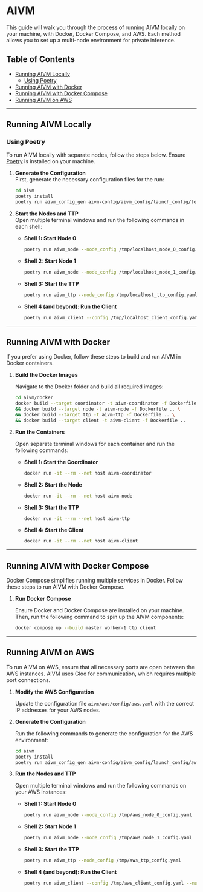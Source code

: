 # AIVM

This guide will walk you through the process of running AIVM locally on your machine, with Docker, Docker Compose, and AWS. Each method allows you to set up a multi-node environment for private inference.

## Table of Contents

- [Running AIVM Locally](#running-aivm-locally)
  - [Using Poetry](#using-poetry)
- [Running AIVM with Docker](#running-aivm-with-docker)
- [Running AIVM with Docker Compose](#running-aivm-with-docker-compose)
- [Running AIVM on AWS](#running-aivm-on-aws)

---

## Running AIVM Locally

### Using Poetry

To run AIVM locally with separate nodes, follow the steps below. Ensure [Poetry](https://python-poetry.org/) is installed on your machine.

1. **Generate the Configuration**  
   First, generate the necessary configuration files for the run:

   ```bash
   cd aivm
   poetry install
   poetry run aivm_config_gen aivm-config/aivm_config/launch_config/localhost.yaml --prefix localhost --output_dir /tmp/
   ```

2. **Start the Nodes and TTP**  
   Open multiple terminal windows and run the following commands in each shell:

   - **Shell 1: Start Node 0**

     ```bash
     poetry run aivm_node --node_config /tmp/localhost_node_0_config.yaml
     ```

   - **Shell 2: Start Node 1**

     ```bash
     poetry run aivm_node --node_config /tmp/localhost_node_1_config.yaml
     ```

   - **Shell 3: Start the TTP**

     ```bash
     poetry run aivm_ttp --node_config /tmp/localhost_ttp_config.yaml
     ```

   - **Shell 4 (and beyond): Run the Client**

     ```bash
     poetry run aivm_client --config /tmp/localhost_client_config.yaml --num_requests 2
     ```

---

## Running AIVM with Docker

If you prefer using Docker, follow these steps to build and run AIVM in Docker containers.

1. **Build the Docker Images**

   Navigate to the Docker folder and build all required images:

   ```bash
   cd aivm/docker
   docker build --target coordinator -t aivm-coordinator -f Dockerfile .. \
   && docker build --target node -t aivm-node -f Dockerfile .. \
   && docker build --target ttp -t aivm-ttp -f Dockerfile .. \
   && docker build --target client -t aivm-client -f Dockerfile ..
   ```

2. **Run the Containers**

   Open separate terminal windows for each container and run the following commands:

   - **Shell 1: Start the Coordinator**

     ```bash
     docker run -it --rm --net host aivm-coordinator
     ```

   - **Shell 2: Start the Node**

     ```bash
     docker run -it --rm --net host aivm-node
     ```

   - **Shell 3: Start the TTP**

     ```bash
     docker run -it --rm --net host aivm-ttp
     ```

   - **Shell 4: Start the Client**

     ```bash
     docker run -it --rm --net host aivm-client
     ```

---

## Running AIVM with Docker Compose

Docker Compose simplifies running multiple services in Docker. Follow these steps to run AIVM with Docker Compose.

1. **Run Docker Compose**

   Ensure Docker and Docker Compose are installed on your machine. Then, run the following command to spin up the AIVM components:

   ```bash
   docker compose up --build master worker-1 ttp client
   ```

---

## Running AIVM on AWS

To run AIVM on AWS, ensure that all necessary ports are open between the AWS instances. AIVM uses Gloo for communication, which requires multiple port connections.

1. **Modify the AWS Configuration**

   Update the configuration file `aivm/aws/config/aws.yaml` with the correct IP addresses for your AWS nodes.

2. **Generate the Configuration**

   Run the following commands to generate the configuration for the AWS environment:

   ```bash
   cd aivm
   poetry install
   poetry run aivm_config_gen aivm-config/aivm_config/launch_config/aws.yaml --prefix aws --output_dir /tmp/
   ```

3. **Run the Nodes and TTP**

   Open multiple terminal windows and run the following commands on your AWS instances:

   - **Shell 1: Start Node 0**

     ```bash
     poetry run aivm_node --node_config /tmp/aws_node_0_config.yaml
     ```

   - **Shell 2: Start Node 1**

     ```bash
     poetry run aivm_node --node_config /tmp/aws_node_1_config.yaml
     ```

   - **Shell 3: Start the TTP**

     ```bash
     poetry run aivm_ttp --node_config /tmp/aws_ttp_config.yaml
     ```

   - **Shell 4 (and beyond): Run the Client**

     ```bash
     poetry run aivm_client --config /tmp/aws_client_config.yaml --num_requests 2
     ```
